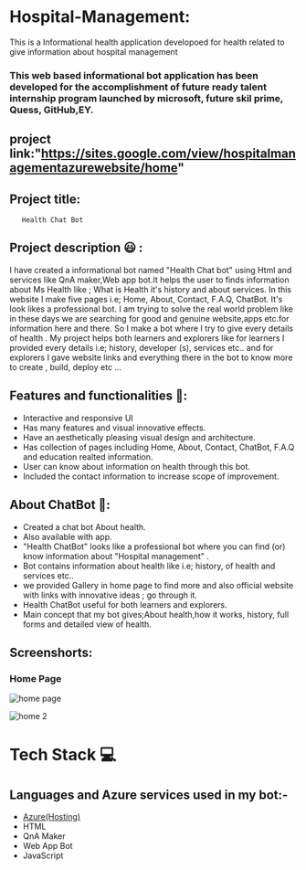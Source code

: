 # Hospital-Management:

This is a Informational health application developoed for health related to give information about hospital management
### This web based informational bot application has been developed for the accomplishment of future ready talent internship program launched by microsoft, future skil prime, Quess, GitHub,EY.

## project link:"https://sites.google.com/view/hospitalmanagementazurewebsite/home"

## Project title: 
       Health Chat Bot
       
## Project description 😃 :      
I have created a informational bot named "Health Chat bot" using Html and services like QnA maker,Web app bot.It helps the user to finds information about Ms Health like ; What is Health it's history and about services. In this website I make five pages i.e; Home, About, Contact, F.A.Q, ChatBot. It's look likes a professional bot. I am trying to solve the real world problem like in these days we are searching for  good and genuine website,apps etc.for information here and there. So I make a bot where I try to give every details of health . My project helps both learners and explorers like for learners I provided every details i.e; history, developer (s), services etc.. and for explorers I gave website links and everything there in the bot to know more to create , build, deploy etc ...                    

## Features and functionalities 🧐:
- Interactive and responsive UI
- Has many features and visual innovative effects.
- Have an aesthetically pleasing visual design and architecture.
- Has collection of pages including Home, About, Contact, ChatBot, F.A.Q and education  realted information.
- User can know about information on health through this bot.
- Included the contact information to increase scope of improvement.

## About ChatBot 💬: 
- Created a chat bot About health.
- Also available with app.
- "Health ChatBot" looks like a professional bot where you can find (or) know information about "Hospital management" .
- Bot contains information about health like i.e; history, of health and services etc..
- we provided Gallery in home page to find more and also official website with links with innovative ideas ; go through it.
- Health ChatBot useful for both learners and explorers.
- Main concept that my bot gives;About health,how it works, history, full forms and detailed view of health.

## Screenshorts:
### Home Page 
![home page](https://user-images.githubusercontent.com/114293705/193553658-e691f828-e981-4b3f-a65c-a3e15086c784.png)

![home 2](https://user-images.githubusercontent.com/114293705/193553943-a303104a-c684-4fa6-bbc3-1240435bdf36.png)

# Tech Stack 💻

## Languages and Azure services used in my bot:-

- [Azure(Hosting)](https://azure.microsoft.com/en-in/features/azure-portal/)
- HTML
- QnA Maker
- Web App Bot
- JavaScript

